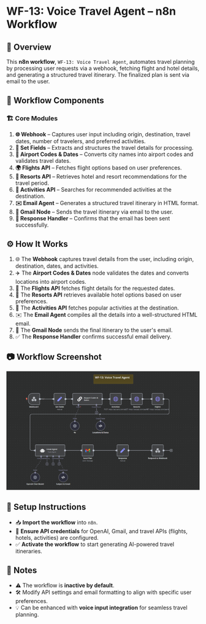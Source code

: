 # WF-13: Voice Travel Agent – n8n Workflow

## 📌 Overview
This **n8n workflow**, `WF-13: Voice Travel Agent`, automates travel planning by processing user requests via a webhook, fetching flight and hotel details, and generating a structured travel itinerary. The finalized plan is sent via email to the user.

## 🔧 Workflow Components
### 🏗️ Core Modules
1. **🌐 Webhook** – Captures user input including origin, destination, travel dates, number of travelers, and preferred activities.
2. **📝 Set Fields** – Extracts and structures the travel details for processing.
3. **🛫 Airport Codes & Dates** – Converts city names into airport codes and validates travel dates.
4. **🌍 Flights API** – Fetches flight options based on user preferences.
5. **🏨 Resorts API** – Retrieves hotel and resort recommendations for the travel period.
6. **🎡 Activities API** – Searches for recommended activities at the destination.
7. **✉️ Email Agent** – Generates a structured travel itinerary in HTML format.
8. **📩 Gmail Node** – Sends the travel itinerary via email to the user.
9. **🔄 Response Handler** – Confirms that the email has been sent successfully.

## ⚙️ How It Works
1. 🌐 The **Webhook** captures travel details from the user, including origin, destination, dates, and activities.
2. ✈️ The **Airport Codes & Dates** node validates the dates and converts locations into airport codes.
3. 🛫 The **Flights API** fetches flight details for the requested dates.
4. 🏨 The **Resorts API** retrieves available hotel options based on user preferences.
5. 🎡 The **Activities API** fetches popular activities at the destination.
6. ✉️ The **Email Agent** compiles all the details into a well-structured HTML email.
7. 📩 The **Gmail Node** sends the final itinerary to the user's email.
8. ✅ The **Response Handler** confirms successful email delivery.

## 📷 Workflow Screenshot
![WF-13 Screenshot](WF13.png)

## 🚀 Setup Instructions
- 📥 **Import the workflow** into `n8n`.
- 🔑 **Ensure API credentials** for OpenAI, Gmail, and travel APIs (flights, hotels, activities) are configured.
- ✅ **Activate the workflow** to start generating AI-powered travel itineraries.

## 📝 Notes
- ⚠️ The workflow is **inactive by default**.
- 🛠️ Modify API settings and email formatting to align with specific user preferences.
- 💡 Can be enhanced with **voice input integration** for seamless travel planning.

